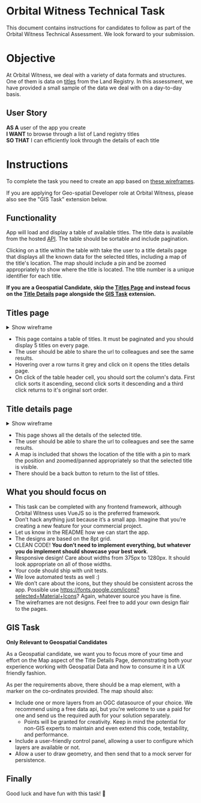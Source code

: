 # Orbital Witness Technical Task

This document contains instructions for candidates to follow as part of the Orbital Witness Technical Assessment. We look forward to your submission.

# Objective
At Orbital Witness, we deal with a variety of data formats and structures. One of them is data on [titles](https://eservices.landregistry.gov.uk/eservices/FindAProperty/view/resources/example_register.pdf) from the Land Registry. In this assessment, we have provided a small sample of the data we deal with on a day-to-day basis.

## User Story
**AS A** user of the app you create\
**I WANT** to browse through a list of Land registry titles\
**SO THAT** I can efficiently look through the details of each title

# Instructions
To complete the task you need to create an app based on [these wireframes](https://github.com/orbitalwitness/tech-test/tree/main/wireframes).

If you are applying for Geo-spatial Developer role at Orbital Witness, please also see the "GIS Task" extension below.

## Functionality
App will load and display a table of available titles. The title data is available from the hosted [API](https://owfetechtask.blob.core.windows.net/titledata/testdata.json). The table should be sortable and include pagination.

Clicking on a title within the table with take the user to a title details page that displays all the known data for the selected titles, including a map of the title's location. The map should include a pin and be zoomed appropriately to show where the title is located. The title number is a unique identifier for each title.

**If you are a Geospatial Candidate, skip the [Titles Page](#Titles-page) and instead focus on the [Title Details](#Title-details-page) page alongside the [GIS Task](#GIS-Task) extension.**

## Titles page

<details>
<summary>Show wireframe</summary>
<p>

#### List of titles and title details

![Titles page](wireframes/TitleListPage.png)

</p>
</details>

 - This page contains a table of titles. It must be paginated and you should display 5 titles on every page. 
 - The user should be able to share the url to colleagues and see the same results.
 - Hovering over a row turns it grey and click on it opens the titles details page.
 - On click of the table header cell, you should sort the column's data. First click sorts it ascending, second click sorts it descending and a third click returns to it's original sort order.

## Title details page

<details>
<summary>Show wireframe</summary>
<p>

#### List of titles and title details

![Title Details page](wireframes/TitleDetailsPage.png)

</p>
</details>

 - This page shows all the details of the selected title. 
 - The user should be able to share the url to colleagues and see the same results.
 - A map is included that shows the location of the title with a pin to mark the position and zoomed/panned appropriately so that the selected title is visible.
 - There should be a back button to return to the list of titles.


## What you should focus on
- This task can be completed with any frontend framework, although Orbital Witness uses VueJS so is the preferred framework.
- Don’t hack anything just because it’s a small app. Imagine that you’re creating a new feature for your commercial project.
- Let us know in the README how we can start the app.
- The designs are based on the 8pt grid.
- CLEAN CODE! **You don’t need to implement everything, but whatever you do implement should showcase your best work**.
- Responsive design! Care about widths from 375px to 1280px. It should look appropriate on all of those widths.
- Your code should ship with unit tests.
- We love automated tests as well :)
- We don’t care about the icons, but they should be consistent across the app. Possible use https://fonts.google.com/icons?selected=Material+Icons? Again, whatever source you have is fine.
- The wireframes are not designs. Feel free to add your own design flair to the pages.

## GIS Task
**Only Relevant to Geospatial Candidates**

As a Geospatial candidate, we want you to focus more of your time and effort on the Map aspect of the Title Details Page, demonstrating both your experience working with Geospatial Data and how to consume it in a UX friendly fashion. 

As per the requirements above, there should be a map element, with a marker on the co-ordinates provided. The map should also:

- Include one or more layers from an OGC datasource of your choice. We recommend using a free data api, but you're welcome to use a paid for one and send us the required auth for your solution separately.
  - Points will be granted for creativity. Keep in mind the potential for non-GIS experts to maintain and even extend this code, testability, and performance.
- Include a user-friendly control panel, allowing a user to configure which layers are available or not.
- Allow a user to draw geometry, and then send that to a mock server for persistence. 

## Finally

Good luck and have fun with this task! 💪
